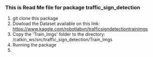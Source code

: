 ### This is Read Me file for package traffic_sign_detection
1. git clone this package
2. Dowload the Dataset available on this link: https://www.kaggle.com/robotlabvn/trafficsigndetectiontrainimgs
3. Copy the 'Train_Imgs' folder to the directory: /catkin_ws/src/traffic_sign_detection/Train_Imgs
4. Running the package
5. 
